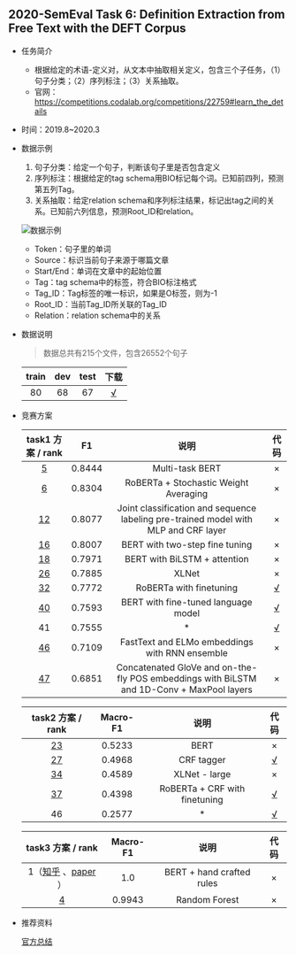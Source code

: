 ## 2020-SemEval Task 6: Definition Extraction from Free Text with the DEFT Corpus

* 任务简介

  * 根据给定的术语-定义对，从文本中抽取相关定义，包含三个子任务，（1）句子分类；（2）序列标注；（3）关系抽取。
  * 官网：https://competitions.codalab.org/competitions/22759#learn_the_details

* 时间：2019.8~2020.3

* 数据示例

  1. 句子分类：给定一个句子，判断该句子里是否包含定义
  2. 序列标注：根据给定的tag schema用BIO标记每个词。已知前四列，预测第五列Tag。
  3. 关系抽取：给定relation schema和序列标注结果，标记出tag之间的关系。已知前六列信息，预测Root_ID和relation。

  ![数据示例](https://pic1.zhimg.com/v2-a825e526e8bf959ea1660f1278e307d0_b.jpg?raw=true)

  * Token：句子里的单词
  * Source：标识当前句子来源于哪篇文章
  * Start/End：单词在文章中的起始位置
  * Tag：tag schema中的标签，符合BIO标注格式
  * Tag_ID：Tag标签的唯一标识，如果是O标签，则为-1
  * Root_ID：当前Tag_ID所关联的Tag_ID
  * Relation：relation schema中的关系

* 数据说明

  > 数据总共有215个文件，包含26552个句子

  | train | dev  | test |                        下载                        |
  | :---: | :--: | :--: | :------------------------------------------------: |
  |  80   |  68  |  67  | [√](https://github.com/adobe-research/deft_corpus) |

  

* 竞赛方案

  |                 task1 方案 / rank                 |   F1   |                             说明                             |                            代码                             |
  | :-----------------------------------------------: | :----: | :----------------------------------------------------------: | :---------------------------------------------------------: |
  | [5](https://aclanthology.org/2020.semeval-1.59/)  | 0.8444 |                       Multi-task BERT                        |                              ×                              |
  | [6](https://aclanthology.org/2020.semeval-1.58/)  | 0.8304 |            RoBERTa + Stochastic Weight Averaging             |                              ×                              |
  | [12](https://aclanthology.org/2020.semeval-1.96/) | 0.8077 | Joint classification and sequence labeling pre-trained model with MLP and CRF layer |                              ×                              |
  | [16](https://aclanthology.org/2020.semeval-1.44/) | 0.8007 |                BERT with two-step fine tuning                |                              ×                              |
  | [18](https://aclanthology.org/2020.semeval-1.90/) | 0.7971 |                 BERT with BiLSTM + attention                 |                              ×                              |
  | [26](https://aclanthology.org/2020.semeval-1.94/) | 0.7885 |                            XLNet                             |                              ×                              |
  | [32](https://aclanthology.org/2020.semeval-1.97/) | 0.7772 |                   RoBERTa with finetuning                    | [√](https://github.com/avramandrei/UPB-SemEval-2020-Task-6) |
  | [40](https://aclanthology.org/2020.semeval-1.93/) | 0.7593 |             BERT with fine-tuned language model              |    [√](https://github.com/dsciitism/SemEval-2020-Task-6)    |
  |                        41                         | 0.7555 |                              *                               |   [√](https://github.com/mukesh-mehta/SemEval2020-Task6)    |
  | [46](https://aclanthology.org/2020.semeval-1.91/) | 0.7109 |        FastText and ELMo embeddings with RNN ensemble        |                              ×                              |
  | [47](https://aclanthology.org/2020.semeval-1.95/) | 0.6851 | Concatenated GloVe and on-the-fly POS embeddings with BiLSTM and 1D-Conv + MaxPool layers |                              ×                              |

  |                 task2 方案 / rank                 | Macro-F1 |             说明              |                            代码                             |
  | :-----------------------------------------------: | :------: | :---------------------------: | :---------------------------------------------------------: |
  | [23](https://aclanthology.org/2020.semeval-1.59/) |  0.5233  |             BERT              |                              ×                              |
  | [27](https://aclanthology.org/2020.semeval-1.92/) |  0.4968  |          CRF tagger           |            [√](https://github.com/DFKI-NLP/defx)            |
  | [34](https://aclanthology.org/2020.semeval-1.94/) |  0.4589  |         XLNet - large         |                              ×                              |
  | [37](https://aclanthology.org/2020.semeval-1.97/) |  0.4398  | RoBERTa + CRF with finetuning | [√](https://github.com/avramandrei/UPB-SemEval-2020-Task-6) |
  |                        46                         |  0.2577  |               *               |   [√](https://github.com/mukesh-mehta/SemEval2020-Task6)    |

  |                      task3 方案 / rank                       | Macro-F1 |           说明            | 代码 |
  | :----------------------------------------------------------: | :------: | :-----------------------: | :--: |
  | 1（[知乎](https://zhuanlan.zhihu.com/p/189831468)  、[paper](https://aclanthology.org/2020.semeval-1.96/) ） |   1.0    | BERT + hand crafted rules |  ×   |
  |       [4](https://aclanthology.org/2020.semeval-1.58/)       |  0.9943  |       Random Forest       |  ×   |

  

* 推荐资料

  [官方总结](https://aclanthology.org/2020.semeval-1.41/) 